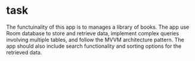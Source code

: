 # task
The functuinality of this app is to manages a library of books. The app use Room database to store and retrieve data, implement complex queries involving multiple tables, and follow the MVVM architecture pattern. The app should also include search functionality and sorting options for the retrieved data.
